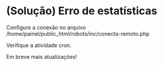 # (Solução) Erro de estatísticas

Configure a conexão no arquivo /home/painel/public_html/robots/inc/conecta-remoto.php

Verifique a atividade cron.

Em breve mais atualizações!
